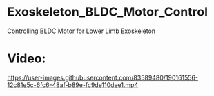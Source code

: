# Exoskeleton_BLDC_Motor_Control
Controlling BLDC Motor for Lower Limb Exoskeleton
# Video:
https://user-images.githubusercontent.com/83589480/190161556-12c81e5c-6fc6-48af-b89e-fc9de110dee1.mp4
